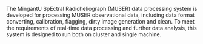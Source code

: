 The MingantU SpEctral Radioheliograph (MUSER) data processing system is developed for processing MUSER observational data, including data format converting, calibration, flagging, dirty image generation and clean. To meet the requirements of real-time data processing and further data analysis, this system is designed to run both on cluster and single machine.
